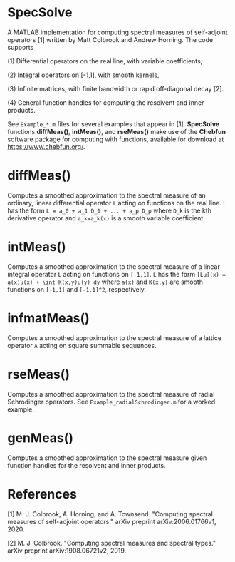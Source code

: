 SpecSolve
====================

A MATLAB implementation for computing spectral measures of self-adjoint operators [1] written by Matt Colbrook and Andrew Horning. The code supports

(1) Differential operators on the real line, with variable coefficients,

(2) Integral operators on [-1,1], with smooth kernels,

(3) Infinite matrices, with finite bandwidth or rapid off-diagonal decay [2].

(4) General function handles for computing the resolvent and inner products.

See `Example_*.m`  files for several examples that appear in [1]. **SpecSolve** functions **diffMeas()**, **intMeas()**, and **rseMeas()** make use of the **Chebfun** software package for computing with functions, available for download at https://www.chebfun.org/.


diffMeas()
====================
Computes a smoothed approximation to the spectral measure of an ordinary, linear differential operator `L` acting on functions on the real line. `L` has the form `L = a_0 + a_1 D_1 + ... + a_p D_p` where `D_k` is the kth derivative operator and `a_k=a_k(x)` is a smooth variable coefficient.


intMeas()
====================
Computes a smoothed approximation to the spectral measure of a linear integral operator `L` acting on functions on `[-1,1]`. `L` has the form `[Lu](x) = a(x)u(x) + \int K(x,y)u(y) dy` where `a(x)` and `K(x,y)` are smooth functions on `[-1,1]` and `[-1,1]^2`, respectively.


infmatMeas()
===================
Computes a smoothed approximation to the spectral measure of a lattice operator `A` acting on square summable sequences.


rseMeas()
===================
Computes a smoothed approximation to the spectral measure of radial Schrodinger operators. See `Example_radialSchrodinger.m` for a worked example.

genMeas()
===================
Computes a smoothed approximation to the spectral measure given function handles for the resolvent and inner products.

References
===================

[1] M. J. Colbrook, A. Horning, and A. Townsend. "Computing spectral measures of self-adjoint operators." arXiv preprint arXiv:2006.01766v1, 2020. 

[2] M. J. Colbrook. "Computing spectral measures and spectral types." arXiv preprint arXiv:1908.06721v2, 2019.

